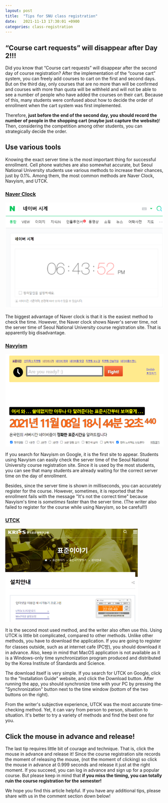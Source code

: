```yaml
---
layout: post
title:  "Tips for SNU class registration"
date:   2021-11-13 17:30:01 +0900
categories: class-registration
---
```

## “Course cart requests” will disappear after Day 2!!!
Did you know that “Course cart requests” will disappear after the second day of course registration? After the implementation of the “course cart” system, you can freely add courses to cart on the first and second days. But on the third day, only courses that are no more than will be confirmed and courses with more than quota will be withheld and will not be able to see a number of people who have added the courses on their cart. Because of this, many students were confused about how to decide the order of enrollment when the cart system was first implemented. 

Therefore, **just before the end of the second day, you should record the number of people in the shopping cart (maybe just capture the website)**! Then, considering the competition among other students, you can strategically decide the order.

## Use various tools
Knowing the exact server time is the most important thing for successful enrollment. Cell phone watches are also somewhat accurate, but Seoul National University students use various methods to increase their chances, just by 0.1%. Among them, the most common methods are Naver Clock, Navyism, and UTCK.
### [Naver Clock](https://search.naver.com/search.naver?where=nexearch&sm=top_sug.pre&fbm=1&acr=4&acq=%EB%84%A4%EC%9D%B4%EB%B2%84+&qdt=0&ie=utf8&query=%EB%84%A4%EC%9D%B4%EB%B2%84+%EC%8B%9C%EA%B3%84)
![Naver Clock](/assets/images/sugang/naver-clock.png)

The biggest advantage of Naver clock is that it is the easiest method to check the time. However, the Naver clock shows Naver's server time, not the server time of Seoul National University course registration site. That is apparently big disadvantage.
### [Navyism](https://time.navyism.com/?host=sugang.snu.ac.kr)
![Navyism](/assets/images/sugang/navyism.png)

If you search for Navyism on Google, it is the first site to appear. Students using Navyism can easily check the server time of the Seoul National University course registration site. Since it is used by the most students, you can see that many students are already waiting for the correct server time on the day of enrollment. 

Besides, since the server time is shown in milliseconds, you can accurately register for the course. However, sometimes, it is reported that the enrollment fails with the message "It's not the correct time" because Navyism's time is *sometimes* faster than the server time. (The writer also failed to register for the course while using Navyism, so be careful!!)

### [UTCK](https://www.kriss.re.kr/menu.es?mid=a10305010000)
![UTCK](/assets/images/sugang/kriss.png)

It is the second most used method, and the writer also often use this. Using UTCK is little bit complicated, compared to other methods. Unlike other methods, you have to download the application. If you are going to register for classes outside, such as at internet cafe (PC방), you should download it in advance. Also, keep in mind that MacOS application is not available as it is a Windows-only time synchronization program produced and distributed by the Korea Institute of Standards and Science. 

The download itself is very simple. If you search for UTCK on Google, click to the "Installation Guide" website, and click the Download button. After running the app, you should synchronize time with your PC by pressing the "Synchronization" button next to the time window (bottom of the two buttons on the right). 

From the writer's subjective experience, UTCK was the most accurate time-checking method. Yet, it can vary from person to person, situation to situation. It's better to try a variety of methods and find the best one for you.

## Click the mouse in advance and release!

The last tip requires little bit of courage and technique. That is, click the mouse in advance and release it! Since the course registration site records the moment of releasing the mouse, (not the moment of clicking) so click the mouse in advance at 0.999 seconds and release it just at the right moment. If you succeed, you can log in advance and sign up for a popular course. But please keep in mind that **if you miss the timing, you can totally ruin the course registration for the semester!**

We hope you find this article helpful. If you have any additional tips, please share with us in the comment section down below!



